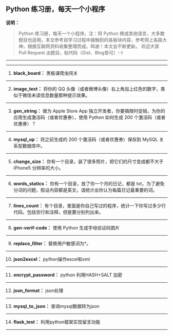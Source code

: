 ## Python 练习册，每天一个小程序
__说明：__ 
>Python 练习册，每天一个小程序。注：将 Python 换成其他语言，大多数题目也适用，本文参考自学习过程中接触到的各板块内容，参考网上各路大神，根据互联网资料收集整理而成。鸣谢！本文会不断更新。
欢迎大家 Pull Request 出题目，贴代码（Gist、Blog皆可）:-)

---
---

1. __black_board：__  黑板课爬虫闯关
---
2. __image_text：__ 将你的 QQ 头像（或者微博头像）右上角加上红色的数字，类似于微信未读信息数量那种提示效果。
---
3. __gen_string：__ 做为 Apple Store App 独立开发者，你要搞限时促销，为你的应用生成激活码（或者优惠券），使用 Python 如何生成 200 个激活码（或者优惠券）？
---
4. __mysql_op：__ 将之前生成的 200 个激活码（或者优惠券）保存到 MySQL 关系型数据库中。
---

5. __change_size：__ 你有一个目录，装了很多照片，把它们的尺寸变成都不大于 iPhone5 分辨率的大小。
---
6. __words_statics：__ 你有一个目录，放了你一个月的日记，都是 txt，为了避免分词的问题，假设内容都是英文，请统计出你认为每篇日记最重要的词。
---
7. __lines_count：__ 有个目录，里面是你自己写过的程序，统计一下你写过多少行代码。包括空行和注释，但是要分别列出来。
---
8. __gen-verif-code：__ 使用 Python 生成字母验证码图片

---
9. __replace_filter：__ 替换用户敏感词为*。
---

10. __json2excel：__ python操作excel和xml
---
11. __encrypt_password：__ python 利用HASH+SALT 加密
---
12. __json_format：__ json处理
---
13. __mysql_to_json：__ 查询mysql数据转为json
---
14. __flask_test：__ 利用python框架实现留言功能
---
